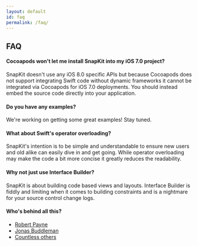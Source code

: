 ```yaml
---
layout: default
id: faq
permalink: /faq/
---
```

## FAQ

#### Cocoapods won't let me install SnapKit into my iOS 7.0 project?

SnapKit doesn't use any iOS 8.0 specific APIs but because Cocoapods does not support integrating Swift code without dynamic frameworks it cannot be integrated via Cocoapods for iOS 7.0 deployments. You should instead embed the source code directly into your application.

#### Do you have any examples?

We're working on getting some great examples! Stay tuned.

#### What about Swift's operator overloading?

SnapKit's intention is to be simple and understandable to ensure new users and old alike can easily dive in and get going. While operator overloading may make the code a bit more concise it greatly reduces the readability.

#### Why not just use Interface Builder?

SnapKit is about building code based views and layouts. Interface Builder is fiddly and limiting when it comes to building constraints and is a nightmare for your source control change logs.

#### Who's behind all this?

* [Robert Payne](https://github.com/robertjpayne)
* [Jonas Buddleman](https://github.com/cloudkite)
* [Countless others](https://github.com/SnapKit/SnapKit/graphs/contributors)